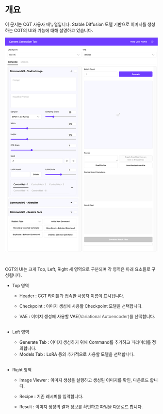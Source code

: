 <h1 id="ContentGenerationToolUser’sGuidever.20240528-개요">개요</h1><p>이 문서는 CGT 사용자 매뉴얼입니다. Stable Diffusion 모델 기반으로 이미지를 생성하는 CGT의 UI와 기능에 대해 설명하고 있습니다.</p><p><span class="confluence-embedded-file-wrapper confluence-embedded-manual-size"><img class="confluence-embedded-image" draggable="false" width="600" src="/img/Overview.png?version=1&amp;modificationDate=1718330422807&amp;api=v2" data-image-src="/download/attachments/872779041/Overview.png?version=1&amp;modificationDate=1718330422807&amp;api=v2" data-unresolved-comment-count="0" data-linked-resource-id="872779029" data-linked-resource-version="1" data-linked-resource-type="attachment" data-linked-resource-default-alias="Overview.png" data-base-url="https://wiki.workers-hub.com" data-linked-resource-content-type="image/png" data-linked-resource-container-id="872779041" data-linked-resource-container-version="35" alt=""></span></p><p><br/></p><p>CGT의 UI는 크게 Top, Left, Right 세 영역으로 구분되며 각 영역은 아래 요소들로 구성됩니다.</p><ul><li><p>Top 영역</p><ul><li><p>Header : CGT 타이틀과 접속한 사용자 이름이 표시됩니다.</p></li><li><p>Checkpoint : 이미지 생성에 사용할 Checkpoint 모델을 선택합니다.</p></li><li><p>VAE : 이미지 생성에 사용할 VAE(<span style="color: rgb(85,85,85);">Variational Autoencoder)</span>를 선택합니다.<br/><br/></p></li></ul></li><li><p>Left 영역</p><ul><li>Generate Tab : 이미지 생성하기 위해 Command를 추가하고 파라미터를 정의합니다.</li><li>Models Tab : LoRA 등의 추가적으로 사용할 모델을 선택합니다.<br/><br/></li></ul></li><li><p>Right 영역</p><ul><li><p>Image Viewer : 이미지 생성을 실행하고 생성된 이미지를 확인, 다운로드 합니다.</p></li><li><p>Recipe : 기존 레시피를 입력합니다.</p></li><li><p>Result : 이미지 생성의 결과 정보를 확인하고 파일을 다운로드 합니다.</p></li></ul></li></ul><p><br/></p>
</div>